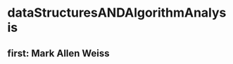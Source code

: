 <!--
 * @Author: xiepeng
 * @Email: xp1762638547@163.com
 * @Date: 2021-04-18 16:51:42
 * @LastEditTime: 2021-04-18 16:53:09
 * @Description: Modify here please
-->
# dataStructuresANDAlgorithmAnalysis
## first: Mark Allen Weiss